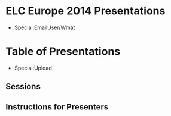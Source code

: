 # ELC Europe 2014 Presentations
* Special:EmailUser/Wmat
# Table of Presentations
* Special:Upload
## Sessions
## Instructions for Presenters
